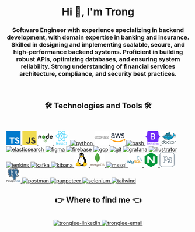 <h1 align="center" class="heading-element" dir="auto">Hi 👋, I'm Trong</h1>
<h3 align="center" class="heading-element" dir="auto">
    Software Engineer with experience specializing in backend development, with
    domain expertise in banking and insurance. Skilled in designing and
    implementing scalable, secure, and high-performance backend systems.
    Proficient in building robust APIs, optimizing databases, and ensuring
    system reliability. Strong understanding of financial services architecture,
    compliance, and security best practices.
</h3>
<br />
<h2 align="center">🛠 Technologies and Tools 🛠</h2>
<br />
<p align="left" dir="auto">
    <a href="https://www.typescriptlang.org/" rel="nofollow">
        <img
            src="https://raw.githubusercontent.com/devicons/devicon/master/icons/typescript/typescript-original.svg"
            alt="typescript"
            width="40"
            height="40"
            style="max-width: 100%" />
    </a>
    <a
        href="https://developer.mozilla.org/en-US/docs/Web/JavaScript"
        rel="nofollow">
        <img
            src="https://raw.githubusercontent.com/devicons/devicon/master/icons/javascript/javascript-original.svg"
            alt="javascript"
            width="40"
            height="40"
            style="max-width: 100%" />
    </a>
    <a href="https://nodejs.org" rel="nofollow">
        <img
            src="https://raw.githubusercontent.com/devicons/devicon/master/icons/nodejs/nodejs-original-wordmark.svg"
            alt="nodejs"
            width="40"
            height="40"
            style="max-width: 100%" />
    </a>
    <a href="https://reactjs.org/" rel="nofollow">
        <img
            src="https://raw.githubusercontent.com/devicons/devicon/master/icons/react/react-original-wordmark.svg"
            alt="react"
            width="40"
            height="40"
            style="max-width: 100%" />
    </a>
    <a href="https://www.python.org/" rel="nofollow">
        <img
            src="https://www.vectorlogo.zone/logos/python/python-icon.svg"
            alt="python"
            width="40"
            height="40"
            data-canonical-src="https://www.vectorlogo.zone/logos/python/python-icon.svg"
            style="max-width: 100%" />
    </a>
    <a href="https://expressjs.com" rel="nofollow">
        <img
            src="https://raw.githubusercontent.com/devicons/devicon/master/icons/express/express-original-wordmark.svg"
            alt="express"
            width="40"
            height="40"
            style="max-width: 100%" />
    </a>
    <a href="https://aws.amazon.com" rel="nofollow">
        <img
            src="https://raw.githubusercontent.com/devicons/devicon/master/icons/amazonwebservices/amazonwebservices-original-wordmark.svg"
            alt="aws"
            width="40"
            height="40"
            style="max-width: 100%" />
    </a>
    <a href="https://www.gnu.org/software/bash/" rel="nofollow">
        <img
            src="https://camo.githubusercontent.com/b12f5974f22654ef48a4f981aaab21dfd0597c8d5e48de11315744ef5e5added/68747470733a2f2f7777772e766563746f726c6f676f2e7a6f6e652f6c6f676f732f676e755f626173682f676e755f626173682d69636f6e2e737667"
            alt="bash"
            width="40"
            height="40"
            data-canonical-src="https://www.vectorlogo.zone/logos/gnu_bash/gnu_bash-icon.svg"
            style="max-width: 100%" />
    </a>
    <a href="https://getbootstrap.com" rel="nofollow">
        <img
            src="https://raw.githubusercontent.com/devicons/devicon/master/icons/bootstrap/bootstrap-plain-wordmark.svg"
            alt="bootstrap"
            width="40"
            height="40"
            style="max-width: 100%" />
    </a>
    <a href="https://www.docker.com/" rel="nofollow">
        <img
            src="https://raw.githubusercontent.com/devicons/devicon/master/icons/docker/docker-original-wordmark.svg"
            alt="docker"
            width="40"
            height="40"
            style="max-width: 100%" />
    </a>
    <a href="https://www.elastic.co" rel="nofollow">
        <img
            src="https://camo.githubusercontent.com/4bea8e82586d01ac918d8d3d24c3ab35485d068b74e75933f07ae8ed7bab29f9/68747470733a2f2f7777772e766563746f726c6f676f2e7a6f6e652f6c6f676f732f656c61737469632f656c61737469632d69636f6e2e737667"
            alt="elasticsearch"
            width="40"
            height="40"
            data-canonical-src="https://www.vectorlogo.zone/logos/elastic/elastic-icon.svg"
            style="max-width: 100%" />
    </a>
    <a href="https://www.figma.com/" rel="nofollow">
        <img
            src="https://camo.githubusercontent.com/e5c1b4b7d59d58f0607fede5dd922211257cd09031f3c2370308ab4e34356299/68747470733a2f2f7777772e766563746f726c6f676f2e7a6f6e652f6c6f676f732f6669676d612f6669676d612d69636f6e2e737667"
            alt="figma"
            width="40"
            height="40"
            data-canonical-src="https://www.vectorlogo.zone/logos/figma/figma-icon.svg"
            style="max-width: 100%" />
    </a>
    <a href="https://firebase.google.com/" rel="nofollow">
        <img
            src="https://camo.githubusercontent.com/f19579bd4b5f0b9812474d8109d5882710dad0399d94497a26ea79dc01dea234/68747470733a2f2f7777772e766563746f726c6f676f2e7a6f6e652f6c6f676f732f66697265626173652f66697265626173652d69636f6e2e737667"
            alt="firebase"
            width="40"
            height="40"
            data-canonical-src="https://www.vectorlogo.zone/logos/firebase/firebase-icon.svg"
            style="max-width: 100%" />
    </a>
    <a href="https://cloud.google.com" rel="nofollow">
        <img
            src="https://camo.githubusercontent.com/d124825d0e0968226011ee97e6001d44a4844a75cc2a1a058cde8bf7791bea97/68747470733a2f2f7777772e766563746f726c6f676f2e7a6f6e652f6c6f676f732f676f6f676c655f636c6f75642f676f6f676c655f636c6f75642d69636f6e2e737667"
            alt="gcp"
            width="40"
            height="40"
            data-canonical-src="https://www.vectorlogo.zone/logos/google_cloud/google_cloud-icon.svg"
            style="max-width: 100%" />
    </a>
    <a href="https://git-scm.com/" rel="nofollow">
        <img
            src="https://camo.githubusercontent.com/ff5301ef7472dbdf522b776167a8af8c326299fe8175e53f6b052bbcc04533e3/68747470733a2f2f7777772e766563746f726c6f676f2e7a6f6e652f6c6f676f732f6769742d73636d2f6769742d73636d2d69636f6e2e737667"
            alt="git"
            width="40"
            height="40"
            data-canonical-src="https://www.vectorlogo.zone/logos/git-scm/git-scm-icon.svg"
            style="max-width: 100%" />
    </a>
    <a href="https://grafana.com" rel="nofollow">
        <img
            src="https://camo.githubusercontent.com/23d12e1e0367ceaeda002f8ce1b7b7c312347b3fd02c46d71ca112911f7a45d2/68747470733a2f2f7777772e766563746f726c6f676f2e7a6f6e652f6c6f676f732f67726166616e612f67726166616e612d69636f6e2e737667"
            alt="grafana"
            width="40"
            height="40"
            data-canonical-src="https://www.vectorlogo.zone/logos/grafana/grafana-icon.svg"
            style="max-width: 100%" />
    </a>
    <a href="https://www.adobe.com/in/products/illustrator.html" rel="nofollow">
        <img
            src="https://camo.githubusercontent.com/75931642cd427797c219560f0de99aa6f6abce981640d31611f340893417ef4d/68747470733a2f2f7777772e766563746f726c6f676f2e7a6f6e652f6c6f676f732f61646f62655f696c6c7573747261746f722f61646f62655f696c6c7573747261746f722d69636f6e2e737667"
            alt="illustrator"
            width="40"
            height="40"
            data-canonical-src="https://www.vectorlogo.zone/logos/adobe_illustrator/adobe_illustrator-icon.svg"
            style="max-width: 100%" />
    </a>
    <a href="https://www.jenkins.io" rel="nofollow">
        <img
            src="https://camo.githubusercontent.com/1c1c3e37681eb5083d723bcd2392debb79e63ae049016c524c03c513f55ecf1e/68747470733a2f2f7777772e766563746f726c6f676f2e7a6f6e652f6c6f676f732f6a656e6b696e732f6a656e6b696e732d69636f6e2e737667"
            alt="jenkins"
            width="40"
            height="40"
            data-canonical-src="https://www.vectorlogo.zone/logos/jenkins/jenkins-icon.svg"
            style="max-width: 100%" />
    </a>
    <a href="https://kafka.apache.org/" rel="nofollow">
        <img
            src="https://camo.githubusercontent.com/33e9a6b7fcb402487124d1bb0e65a021d0665ef84b23bcaa724dfbcc64fde3e9/68747470733a2f2f7777772e766563746f726c6f676f2e7a6f6e652f6c6f676f732f6170616368655f6b61666b612f6170616368655f6b61666b612d69636f6e2e737667"
            alt="kafka"
            width="40"
            height="40"
            data-canonical-src="https://www.vectorlogo.zone/logos/apache_kafka/apache_kafka-icon.svg"
            style="max-width: 100%" />
    </a>
    <a href="https://www.elastic.co/kibana" rel="nofollow">
        <img
            src="https://camo.githubusercontent.com/eda1436964900bf5ad57e77fb6e6ea2618bc4aaa6efad104e86282cab3212e52/68747470733a2f2f7777772e766563746f726c6f676f2e7a6f6e652f6c6f676f732f656c6173746963636f5f6b6962616e612f656c6173746963636f5f6b6962616e612d69636f6e2e737667"
            alt="kibana"
            width="40"
            height="40"
            data-canonical-src="https://www.vectorlogo.zone/logos/elasticco_kibana/elasticco_kibana-icon.svg"
            style="max-width: 100%" />
    </a>
    <a href="https://www.linux.org/" rel="nofollow">
        <img
            src="https://raw.githubusercontent.com/devicons/devicon/master/icons/linux/linux-original.svg"
            alt="linux"
            width="40"
            height="40"
            style="max-width: 100%" />
    </a>
    <a href="https://www.mongodb.com/" rel="nofollow">
        <img
            src="https://raw.githubusercontent.com/devicons/devicon/master/icons/mongodb/mongodb-original-wordmark.svg"
            alt="mongodb"
            width="40"
            height="40"
            style="max-width: 100%" />
    </a>
    <a href="https://www.microsoft.com/en-us/sql-server" rel="nofollow">
        <img
            src="https://camo.githubusercontent.com/29dde2a136637475ff7726f780237361f2f1915e8e37b67fadb0b2eb5af21478/68747470733a2f2f7777772e7376677265706f2e636f6d2f73686f772f3330333232392f6d6963726f736f66742d73716c2d7365727665722d6c6f676f2e737667"
            alt="mssql"
            width="40"
            height="40"
            data-canonical-src="https://www.svgrepo.com/show/303229/microsoft-sql-server-logo.svg"
            style="max-width: 100%" />
    </a>
    <a href="https://www.mysql.com/" rel="nofollow">
        <img
            src="https://raw.githubusercontent.com/devicons/devicon/master/icons/mysql/mysql-original-wordmark.svg"
            alt="mysql"
            width="40"
            height="40"
            style="max-width: 100%" />
    </a>
    <a href="https://www.nginx.com" rel="nofollow">
        <img
            src="https://raw.githubusercontent.com/devicons/devicon/master/icons/nginx/nginx-original.svg"
            alt="nginx"
            width="40"
            height="40"
            style="max-width: 100%" />
    </a>
    <a href="https://www.photoshop.com/en" rel="nofollow">
        <img
            src="https://raw.githubusercontent.com/devicons/devicon/master/icons/photoshop/photoshop-line.svg"
            alt="photoshop"
            width="40"
            height="40"
            style="max-width: 100%" />
    </a>
    <a href="https://www.postgresql.org" rel="nofollow">
        <img
            src="https://raw.githubusercontent.com/devicons/devicon/master/icons/postgresql/postgresql-original-wordmark.svg"
            alt="postgresql"
            width="40"
            height="40"
            style="max-width: 100%" />
    </a>
    <a href="https://postman.com" rel="nofollow">
        <img
            src="https://camo.githubusercontent.com/5c2595c2fcc9ef7ffa97d14f868547d945d5cee65045377c7c34611b5a67c139/68747470733a2f2f7777772e766563746f726c6f676f2e7a6f6e652f6c6f676f732f676574706f73746d616e2f676574706f73746d616e2d69636f6e2e737667"
            alt="postman"
            width="40"
            height="40"
            data-canonical-src="https://www.vectorlogo.zone/logos/getpostman/getpostman-icon.svg"
            style="max-width: 100%" />
    </a>
    <a href="https://github.com/puppeteer/puppeteer">
        <img
            src="https://camo.githubusercontent.com/e97f5a1823ae1aed0232a447abacd57bb3dfeb9e60954757a395528561642668/68747470733a2f2f7777772e766563746f726c6f676f2e7a6f6e652f6c6f676f732f707074726465762f707074726465762d6f6666696369616c2e737667"
            alt="puppeteer"
            width="40"
            height="40"
            data-canonical-src="https://www.vectorlogo.zone/logos/pptrdev/pptrdev-official.svg"
            style="max-width: 100%" />
    </a>
    <a href="https://www.selenium.dev" rel="nofollow">
        <img
            src="https://raw.githubusercontent.com/detain/svg-logos/780f25886640cef088af994181646db2f6b1a3f8/svg/selenium-logo.svg"
            alt="selenium"
            width="40"
            height="40"
            style="max-width: 100%" />
    </a>
    <a href="https://tailwindcss.com/" rel="nofollow">
        <img
            src="https://camo.githubusercontent.com/52643e404ca1a1d90beb0095ebddda4b16b8c30dfcfeb5d42355a2df037c7c8e/68747470733a2f2f7777772e766563746f726c6f676f2e7a6f6e652f6c6f676f732f7461696c77696e646373732f7461696c77696e646373732d69636f6e2e737667"
            alt="tailwind"
            width="40"
            height="40"
            data-canonical-src="https://www.vectorlogo.zone/logos/tailwindcss/tailwindcss-icon.svg"
            style="max-width: 100%" />
    </a>
    <br />
</p>
<h2 align="center">👉 Where to find me 👈</h2>
<br />
<!-- https://icons8.com -->
<div align="center">
    <a href="https://www.linkedin.com/in/trongdev3107" target="blank">
        <img
            src="https://img.icons8.com/bubbles/100/000000/linkedin.png"
            alt="tronglee-linkedin" />
    </a>
    <a href="mailto:tronglee.work@gmail.com" target="top">
        <img
            src="https://img.icons8.com/bubbles/100/000000/apple-mail.png"
            alt="tronglee-email" />
    </a>
</div>
<!-- <h2 align="center">📑 My Favorites Quote 📑</h2> -->
